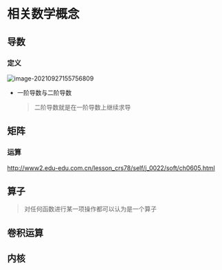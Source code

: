 # 相关数学概念



## 导数

### 定义

![image-20210927155756809](E:\Project\GithubProject\NoteHub\AI\数学知识.assets\image-20210927155756809.png)

* 一阶导数与二阶导数

  > 二阶导数就是在一阶导数上继续求导





## 矩阵

### 运算

http://www2.edu-edu.com.cn/lesson_crs78/self/j_0022/soft/ch0605.html



## 算子

>  对任何函数进行某一项操作都可以认为是一个算子

## 卷积运算

## 内核



